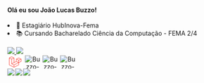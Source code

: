
<h4>Olá eu sou João Lucas Buzzo!</h4>
<li>🔭 Estagiário HubInova-Fema</li>
<li>📚 Cursando Bacharelado Ciência da Computação - FEMA 2/4</li>

<br>
<div style="display: flex;">
    <a href="https://github.com/JoBuzzo">
        <img height="180em"
            src="https://github-readme-stats.vercel.app/api?username=JoBuzzo&show_icons=true&show_icons=true&theme=nightowl&include_all_commits=true&count_private=true" />
        <img height="180em"
            src="https://github-readme-stats.vercel.app/api/top-langs/?username=JoBuzzo&layout=compact&langs_count=7&theme=nightowl" />
    </a>
</div>
<div style="display: flex; gap:5px;" align="center">
    <img alt="Buzzo-Laravel" height="30" width="35"
        src="https://raw.githubusercontent.com/github/explore/56a826d05cf762b2b50ecbe7d492a839b04f3fbf/topics/laravel/laravel.png">
    <img alt="Buzzo-Laravel" height="30" width="35" src="https://avatars.githubusercontent.com/u/67109815?s=280&v=4">
    <img alt="Buzzo-Laravel" height="30" width="35" src="https://avatars.githubusercontent.com/u/51960834?s=280&v=4">
    <img alt="Buzzo-Laravel" height="30" width="35" src="https://avatars.githubusercontent.com/u/59030169?s=280&v=4">
</div>

<div style="display: flex; gap:2px; " align="center">
    <a href="https://instagram.com/joao.buzzo" target="_blank"><img
            src="https://img.shields.io/badge/-Instagram-%23E4405F?style=for-the-badge&logo=instagram&logoColor=white"></a>
    <a href="mailto:joaolucas.buzzo@gmail.com"><img
            src="https://img.shields.io/badge/-Gmail-%23333?style=for-the-badge&logo=gmail&logoColor=white"></a>
    <a href="https://linkedin.com/in/joão-lucas-buzzo-holzle-006469235" target="_blank"><img
            src="https://img.shields.io/badge/-LinkedIn-%230077B5?style=for-the-badge&logo=linkedin&logoColor=white"></a>
</div>
 
